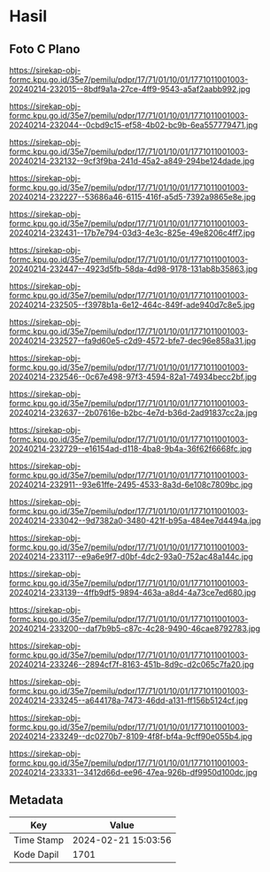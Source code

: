 # Hasil

## Foto C Plano

https://sirekap-obj-formc.kpu.go.id/35e7/pemilu/pdpr/17/71/01/10/01/1771011001003-20240214-232015--8bdf9a1a-27ce-4ff9-9543-a5af2aabb992.jpg

https://sirekap-obj-formc.kpu.go.id/35e7/pemilu/pdpr/17/71/01/10/01/1771011001003-20240214-232044--0cbd9c15-ef58-4b02-bc9b-6ea557779471.jpg

https://sirekap-obj-formc.kpu.go.id/35e7/pemilu/pdpr/17/71/01/10/01/1771011001003-20240214-232132--9cf3f9ba-241d-45a2-a849-294be124dade.jpg

https://sirekap-obj-formc.kpu.go.id/35e7/pemilu/pdpr/17/71/01/10/01/1771011001003-20240214-232227--53686a46-6115-416f-a5d5-7392a9865e8e.jpg

https://sirekap-obj-formc.kpu.go.id/35e7/pemilu/pdpr/17/71/01/10/01/1771011001003-20240214-232431--17b7e794-03d3-4e3c-825e-49e8206c4ff7.jpg

https://sirekap-obj-formc.kpu.go.id/35e7/pemilu/pdpr/17/71/01/10/01/1771011001003-20240214-232447--4923d5fb-58da-4d98-9178-131ab8b35863.jpg

https://sirekap-obj-formc.kpu.go.id/35e7/pemilu/pdpr/17/71/01/10/01/1771011001003-20240214-232505--f3978b1a-6e12-464c-849f-ade940d7c8e5.jpg

https://sirekap-obj-formc.kpu.go.id/35e7/pemilu/pdpr/17/71/01/10/01/1771011001003-20240214-232527--fa9d60e5-c2d9-4572-bfe7-dec96e858a31.jpg

https://sirekap-obj-formc.kpu.go.id/35e7/pemilu/pdpr/17/71/01/10/01/1771011001003-20240214-232546--0c67e498-97f3-4594-82a1-74934becc2bf.jpg

https://sirekap-obj-formc.kpu.go.id/35e7/pemilu/pdpr/17/71/01/10/01/1771011001003-20240214-232637--2b07616e-b2bc-4e7d-b36d-2ad91837cc2a.jpg

https://sirekap-obj-formc.kpu.go.id/35e7/pemilu/pdpr/17/71/01/10/01/1771011001003-20240214-232729--e16154ad-d118-4ba8-9b4a-36f62f6668fc.jpg

https://sirekap-obj-formc.kpu.go.id/35e7/pemilu/pdpr/17/71/01/10/01/1771011001003-20240214-232911--93e61ffe-2495-4533-8a3d-6e108c7809bc.jpg

https://sirekap-obj-formc.kpu.go.id/35e7/pemilu/pdpr/17/71/01/10/01/1771011001003-20240214-233042--9d7382a0-3480-421f-b95a-484ee7d4494a.jpg

https://sirekap-obj-formc.kpu.go.id/35e7/pemilu/pdpr/17/71/01/10/01/1771011001003-20240214-233117--e9a6e9f7-d0bf-4dc2-93a0-752ac48a144c.jpg

https://sirekap-obj-formc.kpu.go.id/35e7/pemilu/pdpr/17/71/01/10/01/1771011001003-20240214-233139--4ffb9df5-9894-463a-a8d4-4a73ce7ed680.jpg

https://sirekap-obj-formc.kpu.go.id/35e7/pemilu/pdpr/17/71/01/10/01/1771011001003-20240214-233200--daf7b9b5-c87c-4c28-9490-46cae8792783.jpg

https://sirekap-obj-formc.kpu.go.id/35e7/pemilu/pdpr/17/71/01/10/01/1771011001003-20240214-233246--2894cf7f-8163-451b-8d9c-d2c065c7fa20.jpg

https://sirekap-obj-formc.kpu.go.id/35e7/pemilu/pdpr/17/71/01/10/01/1771011001003-20240214-233245--a644178a-7473-46dd-a131-ff156b5124cf.jpg

https://sirekap-obj-formc.kpu.go.id/35e7/pemilu/pdpr/17/71/01/10/01/1771011001003-20240214-233249--dc0270b7-8109-4f8f-bf4a-9cff90e055b4.jpg

https://sirekap-obj-formc.kpu.go.id/35e7/pemilu/pdpr/17/71/01/10/01/1771011001003-20240214-233331--3412d66d-ee96-47ea-926b-df9950d100dc.jpg


## Metadata

| Key        | Value               |
| ---------- | ------------------- |
| Time Stamp | 2024-02-21 15:03:56 |
| Kode Dapil | 1701                |



